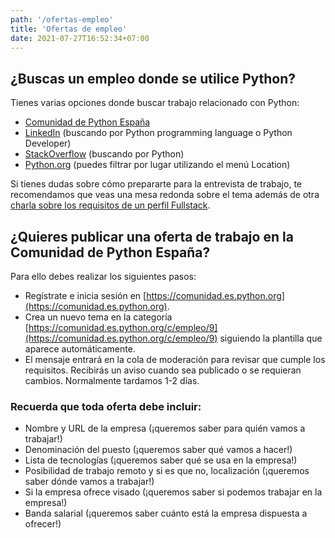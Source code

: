 ```yaml
---
path: '/ofertas-empleo'
title: 'Ofertas de empleo'
date: 2021-07-27T16:52:34+07:00
---
```


## ¿Buscas un empleo donde se utilice Python?

Tienes varias opciones donde buscar trabajo relacionado con Python:

- [Comunidad de Python España](https://comunidad.es.python.org/c/empleo/9)
- [LinkedIn](https://www.linkedin.com/jobs/search/) (buscando por Python programming language o Python Developer)
- [StackOverflow](https://stackoverflow.com/jobs) (buscando por Python)
- [Python.org](https://www.python.org/jobs/) (puedes filtrar por lugar utilizando el menú Location)

Si tienes dudas sobre cómo prepararte para la entrevista de trabajo, te recomendamos que veas una mesa redonda sobre el tema además de otra [charla sobre los requisitos de un perfil Fullstack](https://www.youtube.com/watch?v=_D-wcRYzsHo).

## ¿Quieres publicar una oferta de trabajo en la Comunidad de Python España?

Para ello debes realizar los siguientes pasos:

- Regístrate e inicia sesión en [https://comunidad.es.python.org](https://comunidad.es.python.org).
- Crea un nuevo tema en la categoría [https://comunidad.es.python.org/c/empleo/9](https://comunidad.es.python.org/c/empleo/9) siguiendo la plantilla que aparece automáticamente.
- El mensaje entrará en la cola de moderación para revisar que cumple los requisitos. Recibirás un aviso cuando sea publicado o se requieran cambios. Normalmente tardamos 1-2 días.

### Recuerda que toda oferta debe incluir:

- Nombre y URL de la empresa (¡queremos saber para quién vamos a trabajar!)
- Denominación del puesto (¡queremos saber qué vamos a hacer!)
- Lista de tecnologías (¡queremos saber qué se usa en la empresa!)
- Posibilidad de trabajo remoto y si es que no, localización (¡queremos saber dónde vamos a trabajar!)
- Si la empresa ofrece visado (¡queremos saber si podemos trabajar en la empresa!)
- Banda salarial (¡queremos saber cuánto está la empresa dispuesta a ofrecer!)
